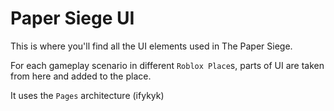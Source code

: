 # Paper Siege UI

This is where you'll find all the UI elements
used in The Paper Siege.

For each gameplay scenario in different `Roblox Place`s,
parts of UI are taken from here and added to the place.

It uses the `Pages` architecture (ifykyk)